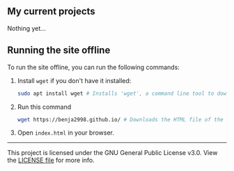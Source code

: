 ## My current projects
Nothing yet...
## Running the site offline
To run the site offline, you can run the following commands:
1. Install `wget` if you don't have it installed:
   ```bash
   sudo apt install wget # Installs 'wget', a command line tool to download HTML files of sites.
   ```
2. Run this command
   ```bash
   wget https://benja2998.github.io/ # Downloads the HTML file of the site.
   ```
3. Open `index.html` in your browser.
----
This project is licensed under the GNU General Public License v3.0. View the [LICENSE file](https://github.com/benja2998/benja2998.github.io/raw/main/LICENSE) for more info.
